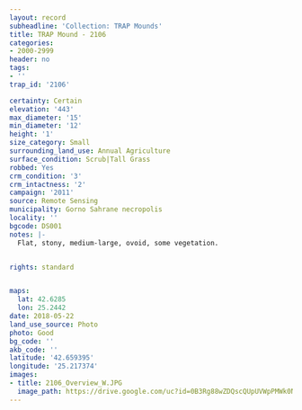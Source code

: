 ```yaml
---
layout: record
subheadline: 'Collection: TRAP Mounds'
title: TRAP Mound - 2106
categories:
- 2000-2999
header: no
tags:
- ''
trap_id: '2106'

certainty: Certain
elevation: '443'
max_diameter: '15'
min_diameter: '12'
height: '1'
size_category: Small
surrounding_land_use: Annual Agriculture
surface_condition: Scrub|Tall Grass
robbed: Yes
crm_condition: '3'
crm_intactness: '2'
campaign: '2011'
source: Remote Sensing
municipality: Gorno Sahrane necropolis
locality: ''
bgcode: DS001
notes: |-
  Flat, stony, medium-large, ovoid, some vegetation.


rights: standard


maps:
  lat: 42.6285
  lon: 25.2442
date: 2018-05-22
land_use_source: Photo
photo: Good
bg_code: ''
akb_code: ''
latitude: '42.659395'
longitude: '25.217374'
images:
- title: 2106_Overview_W.JPG
  image_path: https://drive.google.com/uc?id=0B3Rg88wZDQscQUpUVWpPMWk0N3M
---
```

